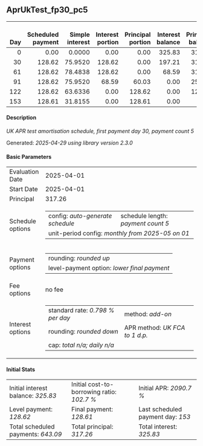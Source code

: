 <h2>AprUkTest_fp30_pc5</h2>
<table>
    <thead style="vertical-align: bottom;">
        <th style="text-align: right;">Day</th>
        <th style="text-align: right;">Scheduled payment</th>
        <th style="text-align: right;">Simple interest</th>
        <th style="text-align: right;">Interest portion</th>
        <th style="text-align: right;">Principal portion</th>
        <th style="text-align: right;">Interest balance</th>
        <th style="text-align: right;">Principal balance</th>
        <th style="text-align: right;">Total simple interest</th>
        <th style="text-align: right;">Total interest</th>
        <th style="text-align: right;">Total principal</th>
    </thead>
    <tr style="text-align: right;">
        <td class="ci00">0</td>
        <td class="ci01" style="white-space: nowrap;">0.00</td>
        <td class="ci02">0.0000</td>
        <td class="ci03">0.00</td>
        <td class="ci04">0.00</td>
        <td class="ci05">325.83</td>
        <td class="ci06">317.26</td>
        <td class="ci07">0.0000</td>
        <td class="ci08">0.00</td>
        <td class="ci09">0.00</td>
    </tr>
    <tr style="text-align: right;">
        <td class="ci00">30</td>
        <td class="ci01" style="white-space: nowrap;">128.62</td>
        <td class="ci02">75.9520</td>
        <td class="ci03">128.62</td>
        <td class="ci04">0.00</td>
        <td class="ci05">197.21</td>
        <td class="ci06">317.26</td>
        <td class="ci07">75.9520</td>
        <td class="ci08">128.62</td>
        <td class="ci09">0.00</td>
    </tr>
    <tr style="text-align: right;">
        <td class="ci00">61</td>
        <td class="ci01" style="white-space: nowrap;">128.62</td>
        <td class="ci02">78.4838</td>
        <td class="ci03">128.62</td>
        <td class="ci04">0.00</td>
        <td class="ci05">68.59</td>
        <td class="ci06">317.26</td>
        <td class="ci07">154.4358</td>
        <td class="ci08">257.24</td>
        <td class="ci09">0.00</td>
    </tr>
    <tr style="text-align: right;">
        <td class="ci00">91</td>
        <td class="ci01" style="white-space: nowrap;">128.62</td>
        <td class="ci02">75.9520</td>
        <td class="ci03">68.59</td>
        <td class="ci04">60.03</td>
        <td class="ci05">0.00</td>
        <td class="ci06">257.23</td>
        <td class="ci07">230.3879</td>
        <td class="ci08">325.83</td>
        <td class="ci09">60.03</td>
    </tr>
    <tr style="text-align: right;">
        <td class="ci00">122</td>
        <td class="ci01" style="white-space: nowrap;">128.62</td>
        <td class="ci02">63.6336</td>
        <td class="ci03">0.00</td>
        <td class="ci04">128.62</td>
        <td class="ci05">0.00</td>
        <td class="ci06">128.61</td>
        <td class="ci07">294.0214</td>
        <td class="ci08">325.83</td>
        <td class="ci09">188.65</td>
    </tr>
    <tr style="text-align: right;">
        <td class="ci00">153</td>
        <td class="ci01" style="white-space: nowrap;">128.61</td>
        <td class="ci02">31.8155</td>
        <td class="ci03">0.00</td>
        <td class="ci04">128.61</td>
        <td class="ci05">0.00</td>
        <td class="ci06">0.00</td>
        <td class="ci07">325.8370</td>
        <td class="ci08">325.83</td>
        <td class="ci09">317.26</td>
    </tr>
</table>
<h4>Description</h4>
<p><i>UK APR test amortisation schedule, first payment day 30, payment count 5</i></p>
<p>Generated: <i>2025-04-29 using library version 2.3.0</i></p>
<h4>Basic Parameters</h4>
<table>
    <tr>
        <td>Evaluation Date</td>
        <td>2025-04-01</td>
    </tr>
    <tr>
        <td>Start Date</td>
        <td>2025-04-01</td>
    </tr>
    <tr>
        <td>Principal</td>
        <td>317.26</td>
    </tr>
    <tr>
        <td>Schedule options</td>
        <td>
            <table>
                <tr>
                    <td>config: <i>auto-generate schedule</i></td>
                    <td>schedule length: <i><i>payment count</i> 5</i></td>
                </tr>
                <tr>
                    <td colspan="2" style="white-space: nowrap;">unit-period config: <i>monthly from 2025-05 on 01</i></td>
                </tr>
            </table>
        </td>
    </tr>
    <tr>
        <td>Payment options</td>
        <td>
            <table>
                <tr>
                    <td>rounding: <i>rounded up</i></td>
                </tr>
                <tr>
                    <td>level-payment option: <i>lower&nbsp;final&nbsp;payment</i></td>
                </tr>
            </table>
        </td>
    </tr>
    <tr>
        <td>Fee options</td>
        <td>no fee
        </td>
    </tr>
    <tr>
        <td>Interest options</td>
        <td>
            <table>
                <tr>
                    <td>standard rate: <i>0.798 % per day</i></td>
                    <td>method: <i>add-on</i></td>
                </tr>
                <tr>
                    <td>rounding: <i>rounded down</i></td>
                    <td>APR method: <i>UK FCA to 1 d.p.</i></td>
                </tr>
                <tr>
                    <td colspan="2">cap: <i>total <i>n/a</i>; daily <i>n/a</i></td>
                </tr>
            </table>
        </td>
    </tr>
</table>
<h4>Initial Stats</h4>
<table>
    <tr>
        <td>Initial interest balance: <i>325.83</i></td>
        <td>Initial cost-to-borrowing ratio: <i>102.7 %</i></td>
        <td>Initial APR: <i>2090.7 %</i></td>
    </tr>
    <tr>
        <td>Level payment: <i>128.62</i></td>
        <td>Final payment: <i>128.61</i></td>
        <td>Last scheduled payment day: <i>153</i></td>
    </tr>
    <tr>
        <td>Total scheduled payments: <i>643.09</i></td>
        <td>Total principal: <i>317.26</i></td>
        <td>Total interest: <i>325.83</i></td>
    </tr>
</table>